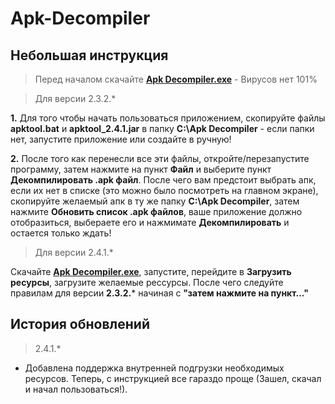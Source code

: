 # Apk-Decompiler

## Небольшая инструкция

> Перед началом скачайте [**Apk Decompiler.exe**](Apk%20Decompiler.exe) - Вирусов нет 101%

> Для версии 2.3.2.* 

**1.** Для того чтобы начать пользоваться приложением, скопируйте файлы **apktool.bat** и **apktool_2.4.1.jar** в папку **C:\Apk Decompiler** - если папки нет, запустите приложение или создайте в ручную!

**2.** После того как перенесли все эти файлы, откройте/перезапустите программу, затем нажмите на пункт **Файл** и выберите пункт **Декомпилировать .apk файл**. После чего вам предстоит выбрать апк, если их нет в списке (это можно было посмотреть на главном экране), скопируйте желаемый апк в ту же папку **C:\Apk Decompiler**, затем нажмите **Обновить список .apk файлов**, ваше приложение должно отобразиться, выбераете его и нажмимате **Декомпилировать** и остается только ждать!

> Для версии 2.4.1.* 

Скачайте [**Apk Decompiler.exe**](Apk%20Decompiler.exe), запустите, перейдите в **Загрузить ресурсы**, загрузите желаемые рессурсы. После 
чего следуйте правилам для версии **2.3.2.*** начиная с **"затем нажмите на пункт..."**

## История обновлений
> 2.4.1.*

- Добавлена поддержка внутренней подгрузки необходимых ресурсов. Теперь, с инструкцией все гараздо проще (Зашел, скачал и начал пользоваться!).
